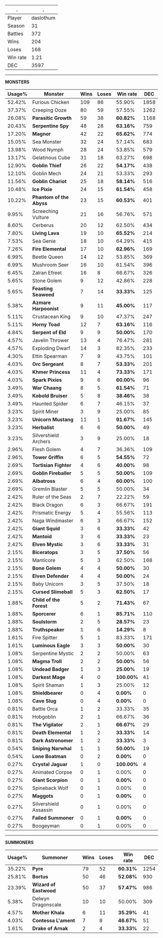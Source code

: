 .|.
|-|-
Player|daslothum
Season|31
Battles|372
Wins|204
Loses|168
Win rate|1.21
DEC|3597

---
**MONSTERS**

Usage%|Monster|Wins|Loses|Win rate|DEC|
-|-|-|-|-|-|
52.42%|Furious Chicken|109|86|55.90%|1858|
37.37%|Creeping Ooze|80|59|57.55%|1262|
26.08%|**Parasitic Growth**|59|38|**60.82%**|1168|
20.43%|**Serpentine Spy**|48|28|**63.16%**|759|
17.20%|**Magnor**|42|22|**65.62%**|774|
15.05%|Sea Monster|32|24|57.14%|683|
13.98%|Wood Nymph|28|24|53.85%|579|
13.17%|Gelatinous Cube|31|18|63.27%|698|
12.90%|**Goblin Thief**|26|22|**54.17%**|438|
12.10%|Goblin Mech|24|21|53.33%|293|
11.56%|**Goblin Chariot**|25|18|**58.14%**|516|
10.48%|**Ice Pixie**|24|15|**61.54%**|458|
10.22%|**Phantom of the Abyss**|23|15|**60.53%**|401|
9.95%|Screeching Vulture|21|16|56.76%|571|
8.60%|Cerberus|20|12|62.50%|434|
7.80%|**Living Lava**|19|10|**65.52%**|214|
7.53%|Sea Genie|18|10|64.29%|415|
7.26%|**Fire Elemental**|17|10|**62.96%**|169|
6.99%|Beetle Queen|14|12|53.85%|369|
6.99%|Mushroom Seer|16|10|61.54%|396|
6.45%|Zalran Efreet|16|8|66.67%|326|
5.65%|Stone Golem|9|12|42.86%|228|
5.65%|**Feasting Seaweed**|7|14|**33.33%**|125|
5.38%|**Azmare Harpoonist**|9|11|**45.00%**|117|
5.11%|Crustacean King|9|10|47.37%|247|
5.11%|**Horny Toad**|12|7|**63.16%**|116|
4.84%|**Serpent of Eld**|9|9|**50.00%**|170|
4.57%|Javelin Thrower|13|4|76.47%|281|
4.57%|Exploding Dwarf|14|3|82.35%|233|
4.30%|Ettin Spearman|7|9|43.75%|101|
4.03%|**Orc Sergeant**|8|7|**53.33%**|201|
4.03%|**Khmer Princess**|11|4|**73.33%**|171|
4.03%|**Spark Pixies**|9|6|**60.00%**|96|
3.49%|**War Chaang**|8|5|**61.54%**|71|
3.49%|**Kobold Bruiser**|5|8|**38.46%**|38|
3.49%|Haunted Spider|6|7|46.15%|37|
3.23%|Spirit Miner|3|9|25.00%|85|
3.23%|**Unicorn Mustang**|11|1|**91.67%**|145|
3.23%|**Herbalist**|6|6|**50.00%**|49|
3.23%|Silvershield Archers|3|9|25.00%|18|
2.96%|Flesh Golem|4|7|36.36%|109|
2.96%|**Tower Griffin**|6|5|**54.55%**|72|
2.69%|**Tortisian Fighter**|4|6|**40.00%**|98|
2.69%|**Goblin Fireballer**|5|5|**50.00%**|109|
2.69%|**Albatross**|6|4|**60.00%**|100|
2.69%|Gremlin Blaster|5|5|50.00%|34|
2.42%|Ruler of the Seas|2|7|22.22%|59|
2.42%|Black Dragon|6|3|66.67%|191|
2.42%|Prismatic Energy|5|4|55.56%|113|
2.42%|Naga Windmaster|6|3|66.67%|152|
2.42%|**Giant Squid**|3|6|**33.33%**|42|
2.42%|**Mantoid**|3|6|**33.33%**|23|
2.42%|**Elven Mystic**|3|6|**33.33%**|31|
2.15%|**Biceratops**|3|5|**37.50%**|56|
2.15%|Manticore|5|3|62.50%|168|
2.15%|**Bone Golem**|4|4|**50.00%**|30|
2.15%|**Elven Defender**|4|4|**50.00%**|24|
2.15%|Baby Unicorn|3|5|37.50%|18|
2.15%|**Cursed Slimeball**|5|3|**62.50%**|17|
1.88%|**Child of the Forest**|5|2|**71.43%**|67|
1.88%|**Sporcerer**|6|1|**85.71%**|110|
1.88%|**Soulstorm**|2|5|**28.57%**|23|
1.88%|**Truthspeaker**|1|6|**14.29%**|8|
1.61%|Fire Spitter|5|1|83.33%|171|
1.61%|**Luminous Eagle**|3|3|**50.00%**|30|
1.08%|Serpentine Mystic|2|2|50.00%|63|
1.08%|**Magma Troll**|2|2|**50.00%**|56|
1.08%|**Undead Badger**|1|3|**25.00%**|19|
1.08%|**Darkest Mage**|4|0|**100.00%**|41|
1.08%|Spirit Shaman|1|3|25.00%|12|
1.08%|**Shieldbearer**|0|4|**0.00%**|0|
1.08%|**Cave Slug**|0|4|**0.00%**|0|
0.81%|Battle Orca|1|2|33.33%|35|
0.81%|Hobgoblin|2|1|66.67%|36|
0.81%|**The Vigilator**|2|1|**66.67%**|29|
0.81%|**Death Elemental**|1|2|**33.33%**|14|
0.81%|**Dark Astronomer**|1|2|**33.33%**|3|
0.54%|**Sniping Narwhal**|1|1|**50.00%**|19|
0.54%|**Lone Boatman**|0|2|**0.00%**|0|
0.27%|**Crystal Jaguar**|1|0|**100.00%**|4|
0.27%|Animated Corpse|0|1|0.00%|0|
0.27%|**Giant Scorpion**|0|1|**0.00%**|0|
0.27%|Spineback Wolf|0|1|0.00%|0|
0.27%|**Maggots**|0|1|**0.00%**|0|
0.27%|Silvershield Assassin|0|1|0.00%|0|
0.27%|**Failed Summoner**|0|1|**0.00%**|0|
0.27%|Boogeyman|0|1|0.00%|0|

---
**SUMMONERS**

Usage%|Summoner|Wins|Loses|Win rate|DEC|
-|-|-|-|-|-|
35.22%|**Pyre**|79|52|**60.31%**|1254|
25.81%|**Bortus**|50|46|**52.08%**|930|
23.39%|**Wizard of Eastwood**|50|37|**57.47%**|986|
5.38%|Delwyn Dragonscale|10|10|50.00%|309|
4.57%|**Mother Khala**|6|11|**35.29%**|41|
4.03%|**Contessa L'ament**|7|8|**46.67%**|51|
1.61%|**Drake of Arnak**|2|4|**33.33%**|22|

